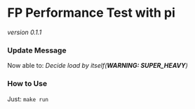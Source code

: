 # FP Performance Test with pi
*version 0.1.1*

### Update Message
Now able to:
*Decide load by itself(**WARNING: __SUPER_HEAVY__**)*

### How to Use
Just:
`make run`